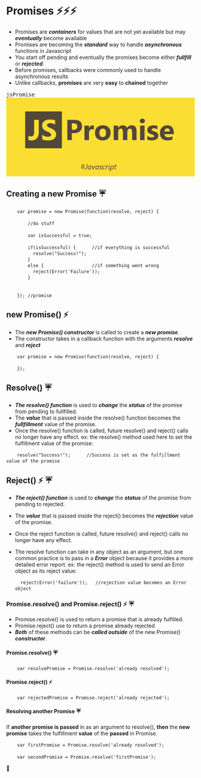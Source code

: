 # Promises  :zap::zap::zap:
- Promises are ___containers___ for values that are not yet available but may ___eventually___ become available
- Promises are becoming the ___standard___ way to handle ___asynchronous___ functions in Javascript
- You start off pending and eventually the promises become either ___fullfill___ or ___rejected___.
- Before promises, callbacks were commonly used to handle asynchronous results
- Unlike callbacks, __promises__ are very __easy__ to __chained__ together


<kbd>jsPromise</kbd>        
![](/images/jsPromise.png)

## Creating a new Promise :umbrella:

```
    var promise = new Promise(function(resolve, reject) {
        
        //do stuff
        
        var isSuccessful = true;
        
        if(isSuccessful) {      //if everything is successful
          resolve("Success!");
        }
        else {                  //if something went wrong
          reject(Error('Failure'));
        }
        
        
    }); //promise

```

## new Promise() :zap:
- The ___new Promise() constructor___ is called to create a ___new promise___.
- The constructor takes in a callback function with the arguments ***resolve*** and ***reject***

```
    var promise = new Promise(function(resolve, reject) {
    
    });
```

## Resolve() :umbrella:
- ___The resolve() function___ is used to ___change___ the ___status___ of the promise from pending to fullfilled.
- The ___value___ that is passed inside the resolve() function becomes the ___fullfillment___ value of the promise.
- Once the resolve() function is called, future resolve() and reject() calls no longer have any effect.
ex:
  the resolve() method used here to set the fulfillment value of the promise:

```
    resolve("Success!");      //Success is set as the fulfillment value of the promise
```
## Reject() :zap: :umbrella:
- ___The reject() function___ is used to ___change___ the ___status___ of the promise from pending to rejected.
- The ___value___ that is passed inside the reject() becomes the ___rejection___ value of the promise.
- Once the reject function is called, future resolve() and reject() calls no longer have any effect.
- The resolve function can take in any object as an argument, but one common practice is to pass in a ***Error*** object
  because it provides a more detailed error report.
ex:
  the reject() method is used to send an Error object as its reject value:
  
  ```   
    reject(Error('failure'));   //rejection value becomes an Error object
  
  ```
 
### Promise.resolve() and Promise.reject()  :zap: :umbrella:
- Promise.resolve() is used to return a promise that is already fulfilled.
- Promise.reject() use to return a promise already rejected
- ___Both___ of these methods can be ___called outside___ of the new Promise() ___constructor___.

#### Promise.resolve()  :umbrella:

```
    var resolvePromise = Promise.resolve('already resolved');
```

#### Promise.reject()   :zap:

```
    var rejectedPromise = Promise.reject('already rejected');
```

#### Resolving another Promise  :umbrella:
If __another promise is passed__ in as an argument to resolve(), __then__ the __new promise__ takes the fulfillment __value__ of the __passed__ in Promise.

```
    var firstPromise = Promise.resolve('already resolved');
    
    var secondPromise = Promise.resolve('firstPromise');
```

:100:


  
  













